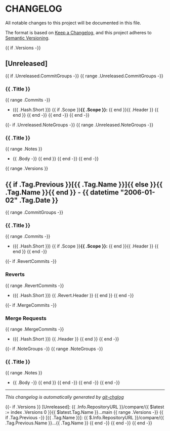 # CHANGELOG

All notable changes to this project will be documented in this file.

The format is based on [Keep a Changelog], and this project adheres to [Semantic Versioning].

{{ if .Versions -}}
## [Unreleased]

{{ if .Unreleased.CommitGroups -}}
{{ range .Unreleased.CommitGroups -}}
### {{ .Title }}
{{ range .Commits -}}
- ({{ .Hash.Short }}) {{ if .Scope }}**{{ .Scope }}:** {{ end }}{{ .Header }}
{{ end }}
{{ end -}}
{{ end -}}
{{ end -}}

{{- if .Unreleased.NoteGroups -}}
{{ range .Unreleased.NoteGroups -}}
### {{ .Title }}
{{ range .Notes }}
- {{ .Body -}}
{{ end }}
{{ end -}}
{{ end -}}

{{ range .Versions }}
## {{ if .Tag.Previous }}[{{ .Tag.Name }}]{{ else }}{{ .Tag.Name }}{{ end }} - {{ datetime "2006-01-02" .Tag.Date }}
{{ range .CommitGroups -}}
### {{ .Title }}
{{ range .Commits -}}
- ({{ .Hash.Short }}) {{ if .Scope }}**{{ .Scope }}:** {{ end }}{{ .Header }}
{{ end }}
{{ end -}}

{{- if .RevertCommits -}}
### Reverts
{{ range .RevertCommits -}}
- ({{ .Hash.Short }}) {{ .Revert.Header }}
{{ end }}
{{ end -}}

{{- if .MergeCommits -}}
### Merge Requests
{{ range .MergeCommits -}}
- ({{ .Hash.Short }}) {{ .Header }}
{{ end }}
{{ end -}}

{{- if .NoteGroups -}}
{{ range .NoteGroups -}}
### {{ .Title }}
{{ range .Notes }}
- {{ .Body -}}
{{ end }}
{{ end -}}
{{ end -}}
{{ end -}}

---

*This changelog is automatically generated by [git-chglog]*

[Keep a Changelog]: https://keepachangelog.com/en/1.0.0/
[Semantic Versioning]: https://semver.org/spec/v2.0.0.html
[git-chglog]: https://github.com/git-chglog/git-chglog

{{- if .Versions }}
[Unreleased]: {{ .Info.RepositoryURL }}/compare/{{ $latest := index .Versions 0 }}{{ $latest.Tag.Name }}...main
{{ range .Versions -}}
{{ if .Tag.Previous -}}
[{{ .Tag.Name }}]: {{ $.Info.RepositoryURL }}/compare/{{ .Tag.Previous.Name }}...{{ .Tag.Name }}
{{ end -}}
{{ end -}}
{{ end -}}
